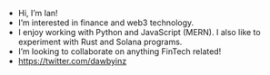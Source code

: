- Hi, I’m Ian!
- I’m interested in finance and web3 technology.
- I enjoy working with Python and JavaScript (MERN). I also like to experiment with Rust and Solana programs.
- I’m looking to collaborate on anything FinTech related!
- https://twitter.com/dawbyinz 

